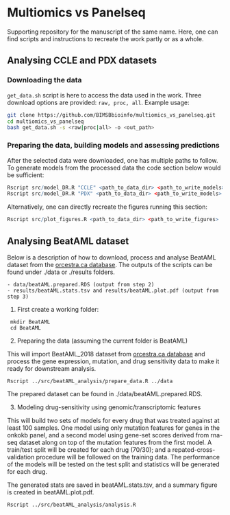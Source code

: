 # Multiomics vs Panelseq

Supporting repository for the manuscript of the same name. Here, one can find scripts and instructions to recreate the work partly or as a whole.

## Analysing CCLE and PDX datasets 

###  Downloading the data
```get_data.sh``` script is here to access the data used in the work. Three download options are provided: ```raw, proc, all```. Example usage: 
 ```bash
 git clone https://github.com/BIMSBbioinfo/multiomics_vs_panelseq.git
 cd multiomics_vs_panelseq
 bash get_data.sh -s <raw|proc|all> -o <out_path>
 ```
### Preparing the data, building models and assessing predictions
After the selected data were downloaded, one has multiple paths to follow. 
To generate models from the processed data the code section below would be sufficient:
 ```R
 Rscript src/model_DR.R "CCLE" <path_to_data_dir> <path_to_write_models>
 Rscript src/model_DR.R "PDX" <path_to_data_dir> <path_to_write_models>
 ```
Alternatively, one can directly recreate the figures running this section:
 ```R
 Rscript src/plot_figures.R <path_to_data_dir> <path_to_write_figures>
 ```


## Analysing BeatAML dataset

Below is a description of how to download, process and analyse BeatAML dataset from the [orcestra.ca database](https://www.orcestra.ca/pset/canonical).
The outputs of the scripts can be found under ./data or ./results folders. 

	- data/beatAML.prepared.RDS (output from step 2)
	- results/beatAML.stats.tsv and results/beatAML.plot.pdf (output from step 3)

1. First create a working folder:

```
 mkdir BeatAML 
 cd BeatAML
```

2. Preparing the data (assuming the current folder is BeatAML)
  
This will import BeatAML_2018 dataset from [orcestra.ca database](https://www.orcestra.ca/pset/canonical) and process the 
gene expression, mutation, and drug sensitivity data to make it ready for downstream analysis.  
  
  ```
  Rscript ../src/beatAML_analysis/prepare_data.R ../data 
  ```
The prepared dataset can be found in ./data/beatAML.prepared.RDS. 

3. Modeling drug-sensitivity using genomic/transcriptomic features 

This will build two sets of models for every drug that was treated against at least 100 samples. 
One model using only mutation features for genes in the onkokb panel, and a second model 
using gene-set scores derived from rna-seq dataset along on top of the mutation features from the first model. 
A train/test split will be created for each drug (70/30); and a repated-cross-validation procedure will 
be followed on the training data. The performance of the models will be tested on the test split and 
statistics will be generated for each drug. 

The generated stats are saved in beatAML.stats.tsv, and a summary figure is created in beatAML.plot.pdf. 

  ```
  Rscript ../src/beatAML_analysis/analysis.R
  ```